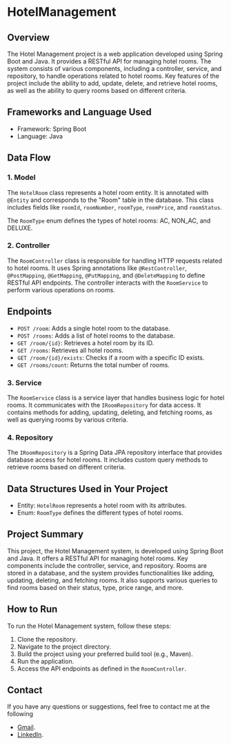 # HotelManagement

## Overview
The Hotel Management project is a web application developed using Spring Boot and Java. It provides a RESTful API for managing hotel rooms. The system consists of various components, including a controller, service, and repository, to handle operations related to hotel rooms. Key features of the project include the ability to add, update, delete, and retrieve hotel rooms, as well as the ability to query rooms based on different criteria.

## Frameworks and Language Used

- Framework: Spring Boot
- Language: Java

## Data Flow

### 1. Model

The `HotelRoom` class represents a hotel room entity. It is annotated with `@Entity` and corresponds to the "Room" table in the database. This class includes fields like `roomId`, `roomNumber`, `roomType`, `roomPrice`, and `roomStatus`. 

The `RoomType` enum defines the types of hotel rooms: AC, NON_AC, and DELUXE.

### 2. Controller

The `RoomController` class is responsible for handling HTTP requests related to hotel rooms. It uses Spring annotations like `@RestController`, `@PostMapping`, `@GetMapping`, `@PutMapping`, and `@DeleteMapping` to define RESTful API endpoints. The controller interacts with the `RoomService` to perform various operations on rooms.

## Endpoints

- `POST /room`: Adds a single hotel room to the database.
- `POST /rooms`: Adds a list of hotel rooms to the database.
- `GET /room/{id}`: Retrieves a hotel room by its ID.
- `GET /rooms`: Retrieves all hotel rooms.
- `GET /room/{id}/exists`: Checks if a room with a specific ID exists.
- `GET /rooms/count`: Returns the total number of rooms.


### 3. Service

The `RoomService` class is a service layer that handles business logic for hotel rooms. It communicates with the `IRoomRepository` for data access. It contains methods for adding, updating, deleting, and fetching rooms, as well as querying rooms by various criteria.

### 4. Repository

The `IRoomRepository` is a Spring Data JPA repository interface that provides database access for hotel rooms. It includes custom query methods to retrieve rooms based on different criteria.

## Data Structures Used in Your Project

- Entity: `HotelRoom` represents a hotel room with its attributes.
- Enum: `RoomType` defines the different types of hotel rooms.

## Project Summary

This project, the Hotel Management system, is developed using Spring Boot and Java. It offers a RESTful API for managing hotel rooms. Key components include the controller, service, and repository. Rooms are stored in a database, and the system provides functionalities like adding, updating, deleting, and fetching rooms. It also supports various queries to find rooms based on their status, type, price range, and more.

## How to Run

To run the Hotel Management system, follow these steps:

1. Clone the repository.
2. Navigate to the project directory.
3. Build the project using your preferred build tool (e.g., Maven).
4. Run the application.
5. Access the API endpoints as defined in the `RoomController`.


## Contact

If you have any questions or suggestions, feel free to contact me at the following
- [Gmail](saravanad2401@gmail.com).
- [LinkedIn](https://www.linkedin.com/in/saravanad2401/).

